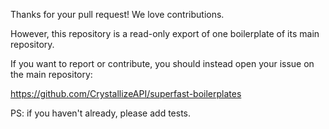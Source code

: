 Thanks for your pull request! We love contributions.

However, this repository is a read-only export of one boilerplate of its main repository.

If you want to report or contribute, you should instead open your issue on the main repository:

https://github.com/CrystallizeAPI/superfast-boilerplates

PS: if you haven't already, please add tests.
